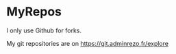 # MyRepos

I only use Github for forks.

My git repositories are on https://git.adminrezo.fr/explore
